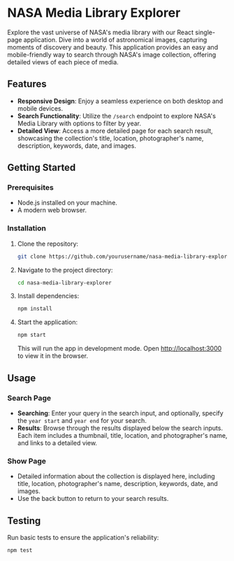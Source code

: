 # NASA Media Library Explorer

Explore the vast universe of NASA's media library with our React single-page application. Dive into a world of astronomical images, capturing moments of discovery and beauty. This application provides an easy and mobile-friendly way to search through NASA's image collection, offering detailed views of each piece of media.

## Features

- **Responsive Design**: Enjoy a seamless experience on both desktop and mobile devices.
- **Search Functionality**: Utilize the `/search` endpoint to explore NASA's Media Library with options to filter by year.
- **Detailed View**: Access a more detailed page for each search result, showcasing the collection's title, location, photographer's name, description, keywords, date, and images.

## Getting Started

### Prerequisites

- Node.js installed on your machine.
- A modern web browser.

### Installation

1. Clone the repository:
    ```bash
    git clone https://github.com/yourusername/nasa-media-library-explorer.git
    ```
2. Navigate to the project directory:
    ```bash
    cd nasa-media-library-explorer
    ```
3. Install dependencies:
    ```bash
    npm install
    ```
4. Start the application:
    ```bash
    npm start
    ```
    This will run the app in development mode. Open [http://localhost:3000](http://localhost:3000) to view it in the browser.

## Usage

### Search Page

- **Searching**: Enter your query in the search input, and optionally, specify the `year start` and `year end` for your search.
- **Results**: Browse through the results displayed below the search inputs. Each item includes a thumbnail, title, location, and photographer's name, and links to a detailed view.

### Show Page

- Detailed information about the collection is displayed here, including title, location, photographer's name, description, keywords, date, and images.
- Use the back button to return to your search results.

## Testing

Run basic tests to ensure the application's reliability:
```bash
npm test
